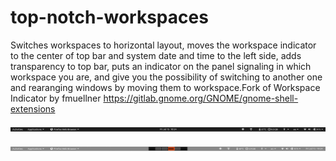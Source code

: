 # top-notch-workspaces
Switches workspaces to horizontal layout, moves the workspace indicator to the center of top bar and system date and time to the left side, adds transparency to top bar, puts an indicator on the panel signaling in which workspace you are, and give you the possibility of switching to another one and rearanging windows by moving them to workspace.Fork of Workspace Indicator by fmuellner https://gitlab.gnome.org/GNOME/gnome-shell-extensions

![Default Ubuntu 20.04 top bar](https://github.com/giantturtle/top-notch-workspaces/blob/main/before-top-bar.png?raw=true)

![After applying extension](https://github.com/giantturtle/top-notch-workspaces/blob/main/after-top-bar.png?raw=true)

